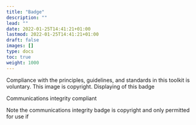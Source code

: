 ```yaml
---
title: "Badge"
description: ""
lead: ""
date: 2022-01-25T14:41:21+01:00
lastmod: 2022-01-25T14:41:21+01:00
draft: false
images: []
type: docs
toc: true
weight: 1000
---
```


Compliance with the principles, guidelines, and standards in this toolkit is voluntary. This image is copyright. Displaying of this badge 

Communications integrity compliant

Note the communications integrity badge is copyright and only permitted for use if 